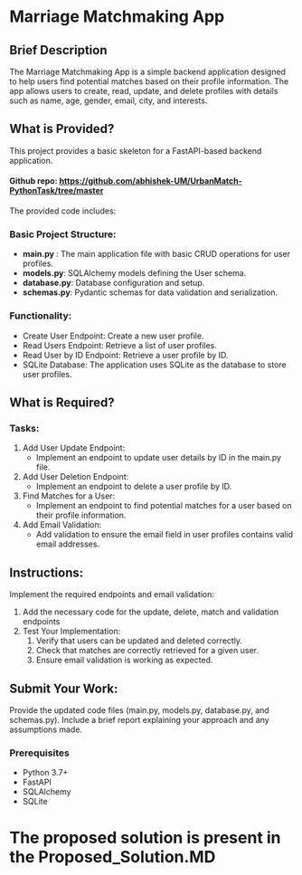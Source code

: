 # Marriage Matchmaking App

## Brief Description
The Marriage Matchmaking App is a simple backend application designed to help users find potential matches based on their profile information. The app allows users to create, read, update, and delete profiles with details such as name, age, gender, email, city, and interests.

## What is Provided?
This project provides a basic skeleton for a FastAPI-based backend application. 
#### Github repo: **https://github.com/abhishek-UM/UrbanMatch-PythonTask/tree/master**

The provided code includes:

### Basic Project Structure:

- **main.py** : The main application file with basic CRUD operations for user profiles.
- **models.py**: SQLAlchemy models defining the User schema.
- **database.py**: Database configuration and setup.
- **schemas.py**: Pydantic schemas for data validation and serialization.

### Functionality:

- Create User Endpoint: Create a new user profile.
- Read Users Endpoint: Retrieve a list of user profiles.
- Read User by ID Endpoint: Retrieve a user profile by ID.
- SQLite Database: The application uses SQLite as the database to store user profiles.

## What is Required?
### Tasks:
1. Add User Update Endpoint:
   - Implement an endpoint to update user details by ID in the main.py file.
2. Add User Deletion Endpoint:
   - Implement an endpoint to delete a user profile by ID.
3. Find Matches for a User:
   - Implement an endpoint to find potential matches for a user based on their profile information.
4. Add Email Validation:
   - Add validation to ensure the email field in user profiles contains valid email addresses.
  
## Instructions:
Implement the required endpoints and email validation:

1. Add the necessary code for the update, delete, match and validation endpoints 
2. Test Your Implementation:
    1. Verify that users can be updated and deleted correctly.
    2. Check that matches are correctly retrieved for a given user.
    3. Ensure email validation is working as expected.

## Submit Your Work:
Provide the updated code files (main.py, models.py, database.py, and schemas.py).
Include a brief report explaining your approach and any assumptions made.


### Prerequisites
- Python 3.7+
- FastAPI
- SQLAlchemy
- SQLite

# The proposed solution is present in the Proposed_Solution.MD

